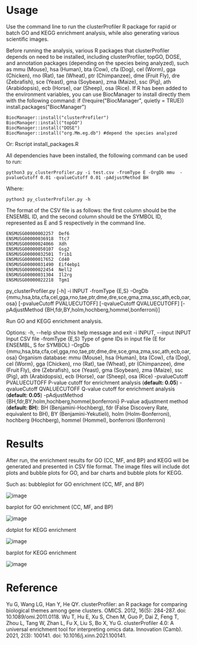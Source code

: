 # Usage
Use the command line to run the clusterProfiler R package for rapid or batch GO and KEGG enrichment analysis, while also generating various scientific images.

Before running the analysis, various R packages that clusterProfiler depends on need to be installed, including clusterProfiler, topGO, DOSE, and annotation packages (depending on the species being analyzed), such as mmu (Mouse), hsa (Human), bta (Cow), cfa (Dog), cel (Worm), gga (Chicken), rno (Rat), tae (Wheat), ptr (Chimpanzee), dme (Fruit Fly), dre (Zebrafish), sce (Yeast), gma (Soybean), zma (Maize), ssc (Pig), ath (Arabidopsis), ecb (Horse), oar (Sheep), osa (Rice). If R has been added to the environment variables, you can use BiocManager to install directly them with the following command:
    if (!require("BiocManager", quietly = TRUE))
      install.packages("BiocManager")

    BiocManager::install("clusterProfiler")
    BiocManager::install("topGO")
    BiocManager::install("DOSE")
    BiocManager::install("org.Mm.eg.db") #depend the species analyzed

Or:
Rscript install_packages.R

All dependencies have been installed, the following command can be used to run:
    
    python3 py_clusterProfiler.py -i test.csv -fromType E -OrgDb mmu  -pvalueCutoff 0.01 -qvalueCutoff 0.01 -pAdjustMethod BH
    
Where:

    python3 py_clusterProfiler.py -h 
    
The format of the CSV file is as follows: the first column should be the ENSEMBL ID, and the second column should be the SYMBOL ID, represented as E and S respectively in the command line.

    ENSMUSG00000002257	Def6
    ENSMUSG00000036918	Ttc7
    ENSMUSG00000024066	Xdh
    ENSMUSG00000050107	Gsg2
    ENSMUSG00000032501	Trib1
    ENSMUSG00000017652	Cd40
    ENSMUSG00000031490	Eif4ebp1
    ENSMUSG00000022454	Nell2
    ENSMUSG00000031304	Il2rg
    ENSMUSG00000022218	Tgm1

py_clusterProfiler.py [-h] -i INPUT -fromType {E,S} -OrgDb
                             {mmu,hsa,bta,cfa,cel,gga,rno,tae,ptr,dme,dre,sce,gma,zma,ssc,ath,ecb,oar,osa}
                             [-pvalueCutoff PVALUECUTOFF] [-qvalueCutoff QVALUECUTOFF]
                             [-pAdjustMethod {BH,fdr,BY,holm,hochberg,hommel,bonferroni}]

Run GO and KEGG enrichment analysis.

Options:
  -h, --help            show this help message and exit
  -i INPUT, --input INPUT
                        Input CSV file
  -fromType {E,S}       Type of gene IDs in input file (E for ENSEMBL, S for SYMBOL)
  -OrgDb {mmu,hsa,bta,cfa,cel,gga,rno,tae,ptr,dme,dre,sce,gma,zma,ssc,ath,ecb,oar,osa}
                        Organism database: mmu (Mouse), hsa (Human), bta (Cow), cfa (Dog), cel (Worm), gga (Chicken),
                        rno (Rat), tae (Wheat), ptr (Chimpanzee), dme (Fruit Fly), dre (Zebrafish), sce (Yeast), gma
                        (Soybean), zma (Maize), ssc (Pig), ath (Arabidopsis), ecb (Horse), oar (Sheep), osa (Rice)
  -pvalueCutoff PVALUECUTOFF
                        P-value cutoff for enrichment analysis (**default: 0.05**)
  -qvalueCutoff QVALUECUTOFF
                        Q-value cutoff for enrichment analysis (**default: 0.05**)
  -pAdjustMethod {BH,fdr,BY,holm,hochberg,hommel,bonferroni}
                        P-value adjustment method (**default: BH**): BH (Benjamini-Hochberg), fdr (False Discovery Rate,
                        equivalent to BH), BY (Benjamini-Yekutieli), holm (Holm-Bonferroni), hochberg (Hochberg),
                        hommel (Hommel), bonferroni (Bonferroni)

# Results
After run, the enrichment results for GO (CC, MF, and BP) and KEGG will be generated and presented in CSV file format. The image files will include dot plots and bubble plots for GO, and bar charts and bubble plots for KEGG.

Such as:
bubbleplot for GO enrichment (CC, MF, and BP)

![image](https://github.com/RuiSiHu/py_clusterProfiler/tree/main/test/test_top_BP_MF_CC_bubbleplot.png)

barplot for GO enrichment (CC, MF, and BP)

![image](https://github.com/RuiSiHu/py_clusterProfiler/tree/main/test/test_top_BP_MF_CC_barplot.png)

dotplot for KEGG enrichment

![image](https://github.com/RuiSiHu/py_clusterProfiler/tree/main/test/test_KEGG_dotplot.png)

barplot for KEGG enrichment

![image](https://github.com/RuiSiHu/py_clusterProfiler/tree/main/test/test_KEGG_barplot.png)


# Reference
Yu G, Wang LG, Han Y, He QY. clusterProfiler: an R package for comparing biological themes among gene clusters. OMICS. 2012, 16(5): 284-287. doi: 10.1089/omi.2011.0118.
Wu T, Hu E, Xu S, Chen M, Guo P, Dai Z, Feng T, Zhou L, Tang W, Zhan L, Fu X, Liu S, Bo X, Yu G. clusterProfiler 4.0: A universal enrichment tool for interpreting omics data. Innovation (Camb). 2021, 2(3): 100141. doi: 10.1016/j.xinn.2021.100141.






